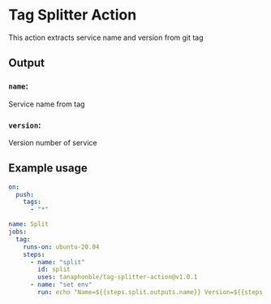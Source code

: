 # Tag Splitter Action

This action extracts service name and version from git tag

## Output

### `name`:

Service name from tag

### `version`:

Version number of service

## Example usage

```yaml
on:
  push:
    tags:
      - "*"

name: Split
jobs:
  tag:
    runs-on: ubuntu-20.04
    steps:
      - name: "split"
        id: split
        uses: tanaphonble/tag-splitter-action@v1.0.1
      - name: "set env"
        run: echo "Name=${{steps.split.outputs.name}} Version=${{steps.split.outputs.version}}"
```
